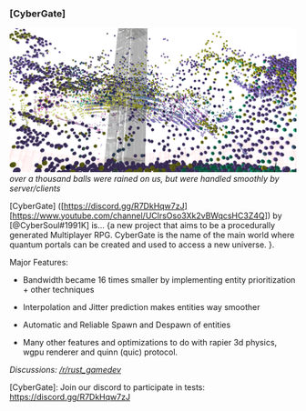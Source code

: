 ### [CyberGate]

![over a thousand balls were rained on us, but were handled smoothly by server/clients](entities.png)
_over a thousand balls were rained on us, but were handled smoothly by server/clients_

[CyberGate] ([https://discord.gg/R7DkHqw7zJ] [https://www.youtube.com/channel/UClrsOso3Xk2vBWqcsHC3Z4Q]) by [@CyberSoul#1991K]
is... {a new project that aims to be a procedurally generated Multiplayer RPG. CyberGate is the name of the main world where quantum portals can be created and used to access a new universe.  }.

Major Features:
- Bandwidth became 16 times smaller by implementing entity prioritization + other techniques 
- Interpolation and Jitter prediction makes entities way smoother
- Automatic and Reliable Spawn and Despawn of entities 

- Many other features and optimizations to do with rapier 3d physics, wgpu renderer and quinn (quic) protocol.


_Discussions: [/r/rust_gamedev](https://www.reddit.com/r/rust_gamedev/comments/vy7vms/multiplayer_stress_test_1_million_balls/)_

[CyberGate]: Join our discord to participate in tests: https://discord.gg/R7DkHqw7zJ 
